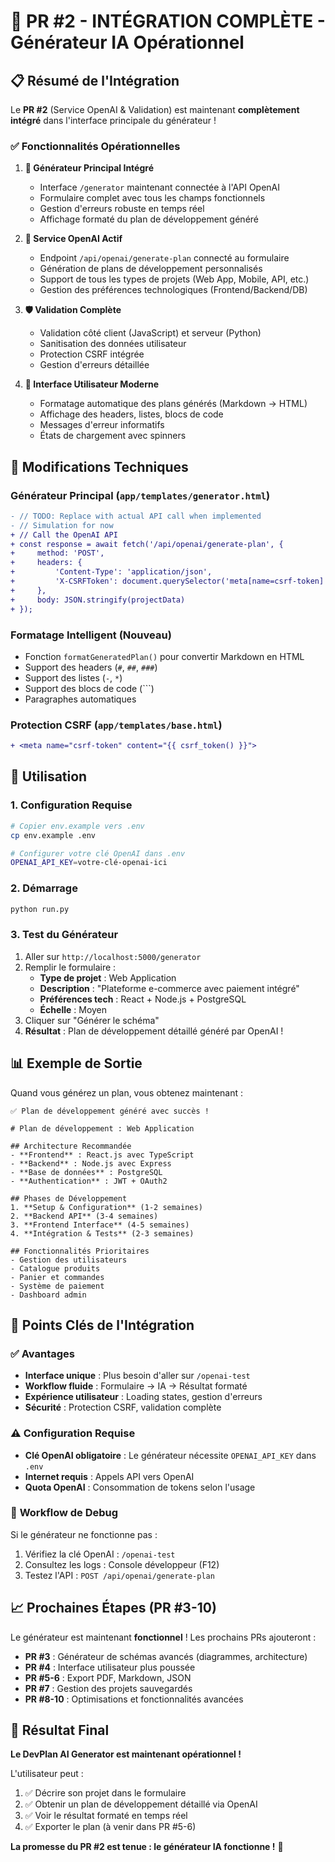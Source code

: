 # 🔗 PR #2 - INTÉGRATION COMPLÈTE - Générateur IA Opérationnel

## 📋 Résumé de l'Intégration

Le **PR #2** (Service OpenAI & Validation) est maintenant **complètement intégré** dans l'interface principale du générateur ! 

### ✅ Fonctionnalités Opérationnelles

1. **🎯 Générateur Principal Intégré**
   - Interface `/generator` maintenant connectée à l'API OpenAI
   - Formulaire complet avec tous les champs fonctionnels
   - Gestion d'erreurs robuste en temps réel
   - Affichage formaté du plan de développement généré

2. **🤖 Service OpenAI Actif**
   - Endpoint `/api/openai/generate-plan` connecté au formulaire
   - Génération de plans de développement personnalisés
   - Support de tous les types de projets (Web App, Mobile, API, etc.)
   - Gestion des préférences technologiques (Frontend/Backend/DB)

3. **🛡️ Validation Complète**
   - Validation côté client (JavaScript) et serveur (Python)
   - Sanitisation des données utilisateur
   - Protection CSRF intégrée
   - Gestion d'erreurs détaillée

4. **🎨 Interface Utilisateur Moderne**
   - Formatage automatique des plans générés (Markdown → HTML)
   - Affichage des headers, listes, blocs de code
   - Messages d'erreur informatifs
   - États de chargement avec spinners

## 🔧 Modifications Techniques

### **Générateur Principal** (`app/templates/generator.html`)
```diff
- // TODO: Replace with actual API call when implemented
- // Simulation for now
+ // Call the OpenAI API
+ const response = await fetch('/api/openai/generate-plan', {
+     method: 'POST',
+     headers: {
+         'Content-Type': 'application/json',
+         'X-CSRFToken': document.querySelector('meta[name=csrf-token]').getAttribute('content')
+     },
+     body: JSON.stringify(projectData)
+ });
```

### **Formatage Intelligent** (Nouveau)
- Fonction `formatGeneratedPlan()` pour convertir Markdown en HTML
- Support des headers (`#`, `##`, `###`)
- Support des listes (`-`, `*`)
- Support des blocs de code (```)
- Paragraphes automatiques

### **Protection CSRF** (`app/templates/base.html`)
```diff
+ <meta name="csrf-token" content="{{ csrf_token() }}">
```

## 🚀 Utilisation

### **1. Configuration Requise**
```bash
# Copier env.example vers .env
cp env.example .env

# Configurer votre clé OpenAI dans .env
OPENAI_API_KEY=votre-clé-openai-ici
```

### **2. Démarrage**
```bash
python run.py
```

### **3. Test du Générateur**
1. Aller sur `http://localhost:5000/generator`
2. Remplir le formulaire :
   - **Type de projet** : Web Application
   - **Description** : "Plateforme e-commerce avec paiement intégré"
   - **Préférences tech** : React + Node.js + PostgreSQL
   - **Échelle** : Moyen
3. Cliquer sur "Générer le schéma"
4. **Résultat** : Plan de développement détaillé généré par OpenAI !

## 📊 Exemple de Sortie

Quand vous générez un plan, vous obtenez maintenant :

```
✅ Plan de développement généré avec succès !

# Plan de développement : Web Application

## Architecture Recommandée
- **Frontend** : React.js avec TypeScript
- **Backend** : Node.js avec Express
- **Base de données** : PostgreSQL
- **Authentication** : JWT + OAuth2

## Phases de Développement
1. **Setup & Configuration** (1-2 semaines)
2. **Backend API** (3-4 semaines)  
3. **Frontend Interface** (4-5 semaines)
4. **Intégration & Tests** (2-3 semaines)

## Fonctionnalités Prioritaires
- Gestion des utilisateurs
- Catalogue produits
- Panier et commandes
- Système de paiement
- Dashboard admin
```

## 🎯 Points Clés de l'Intégration

### ✅ **Avantages**
- **Interface unique** : Plus besoin d'aller sur `/openai-test`
- **Workflow fluide** : Formulaire → IA → Résultat formaté
- **Expérience utilisateur** : Loading states, gestion d'erreurs
- **Sécurité** : Protection CSRF, validation complète

### ⚠️ **Configuration Requise**
- **Clé OpenAI obligatoire** : Le générateur nécessite `OPENAI_API_KEY` dans `.env`
- **Internet requis** : Appels API vers OpenAI
- **Quota OpenAI** : Consommation de tokens selon l'usage

### 🔄 **Workflow de Debug**
Si le générateur ne fonctionne pas :
1. Vérifiez la clé OpenAI : `/openai-test`
2. Consultez les logs : Console développeur (F12)
3. Testez l'API : `POST /api/openai/generate-plan`

## 📈 Prochaines Étapes (PR #3-10)

Le générateur est maintenant **fonctionnel** ! Les prochains PRs ajouteront :

- **PR #3** : Générateur de schémas avancés (diagrammes, architecture)
- **PR #4** : Interface utilisateur plus poussée
- **PR #5-6** : Export PDF, Markdown, JSON
- **PR #7** : Gestion des projets sauvegardés
- **PR #8-10** : Optimisations et fonctionnalités avancées

## 🎉 Résultat Final

**Le DevPlan AI Generator est maintenant opérationnel !** 

L'utilisateur peut :
1. ✅ Décrire son projet dans le formulaire
2. ✅ Obtenir un plan de développement détaillé via OpenAI
3. ✅ Voir le résultat formaté en temps réel
4. ✅ Exporter le plan (à venir dans PR #5-6)

**La promesse du PR #2 est tenue : le générateur IA fonctionne !** 🚀 